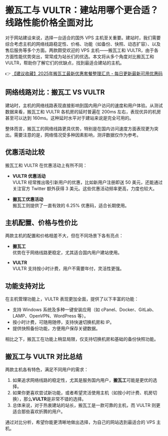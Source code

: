 # 搬瓦工与 VULTR：建站用哪个更合适？线路性能价格全面对比

对于网站建设来说，选择一台适合的国外 VPS 主机至关重要。建站时，我们需要综合考虑主机的网络线路稳定性、价格、功能（如备份、快照、动态扩容）、以及售后服务等多个方面。两款颇受欢迎的 VPS 主机——搬瓦工和 VULTR，由于各方面性能优势突出，常常成为站长们的优选。本文将从多个角度对比搬瓦工和 VULTR，帮助你了解它们的优缺点，找到最适合建站的主机。

👉 [【建议收藏】2025年搬瓦工最新优惠套餐整理汇总 - 每日更新最新可用优惠码](https://bit.ly/banwagon)

## 网络线路对比：搬瓦工 VS VULTR

建站时，主机的网络线路表现直接影响到国内用户访问的速度和用户体验。从测试数据来看，搬瓦工和 VULTR 各机房的延时普遍在 200ms 左右，表现优异的机房甚至可以达到 160ms。这种延时水平对于建站来说是完全可用的。

整体而言，搬瓦工的网络线路更具优势，特别是在国内访问速度方面表现更为突出。需要注意的是，网络情况受多种因素影响，测评数据仅作为参考。

## 优惠活动比较

搬瓦工和 VULTR 在优惠活动上有所不同：

- **VULTR 优惠活动**  
  VULTR 经常推出吸引新用户的优惠，比如新用户注册即送 50 美元，还能通过关注官方 Twitter 额外获得 3 美元。这些优惠活动频率更高，力度也较大。

- **搬瓦工优惠活动**  
  搬瓦工则提供了一直有效的 6.25% 优惠码，适合长期使用。

## 主机配置、价格与性价比

两款主机的配置和价格相差不大，但在不同场景下各有亮点：

- **搬瓦工**  
  优势在于网络线路更稳定，尤其适合国内用户建站使用。

- **VULTR**  
  VULTR 支持按小时计费，用户不需要年付，灵活性更强。

## 功能支持对比

在主机管理功能上，VULTR 表现更加全面，提供了以下丰富的功能：

- 支持 Windows 系统及多种一键安装应用（如 cPanel、Docker、GitLab、LAMP、OpenVPN、WordPress 等）。
- 按小时计费，可随用随停，支持快速切换机房和 IP。
- 提供快照备份功能，方便用户保存关键数据。

相比之下，搬瓦工在功能上稍显局限，仅支持切换机房和基础的备份快照功能。

## 搬瓦工与 VULTR 对比总结

两款主机各有特色，满足不同用户的需求：

1. 如果追求网络线路的稳定性，尤其是服务国内用户，**搬瓦工**可能是更优的选择。
2. 如果你更喜欢尝试新功能，或者希望灵活使用主机（如按小时计费、机房切换），那么**VULTR**是非常不错的选择。
3. 总体来说，对于热衷建站的站长，搬瓦工是一款可靠的主机，而 VULTR 则更适合那些喜欢折腾的用户。

通过对比分析，希望你能更清晰地做出选择，为自己的网站选到最适合的 VPS 主机。